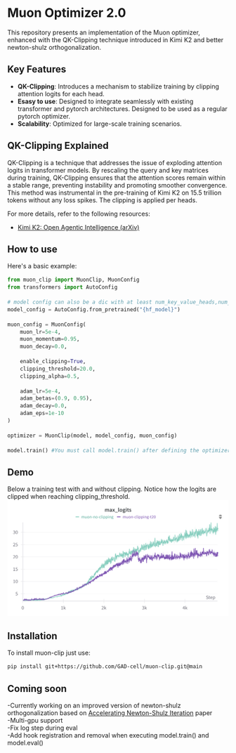 # Muon Optimizer 2.0

This repository presents an implementation of the Muon optimizer, enhanced with the QK-Clipping technique introduced in Kimi K2 and better newton-shulz orthogonalization.

## Key Features

- **QK-Clipping**: Introduces a mechanism to stabilize training by clipping attention logits for each head.
- **Esasy to use**: Designed to integrate seamlessly with existing transformer and pytorch architectures. Designed to be used as a regular pytorch optimizer.
- **Scalability**: Optimized for large-scale training scenarios.

## QK-Clipping Explained

QK-Clipping is a technique that addresses the issue of exploding attention logits in transformer models. By rescaling the query and key matrices during training, QK-Clipping ensures that the attention scores remain within a stable range, preventing instability and promoting smoother convergence. This method was instrumental in the pre-training of Kimi K2 on 15.5 trillion tokens without any loss spikes.
The clipping is applied per heads.

For more details, refer to the following resources:

- [Kimi K2: Open Agentic Intelligence (arXiv)](https://arxiv.org/abs/2507.20534)

## How to use

Here's a basic example:

```python
from muon_clip import MuonClip, MuonConfig
from transformers import AutoConfig

# model config can also be a dic with at least num_key_value_heads,num_attention_heads and head_dim keys
model_config = AutoConfig.from_pretrained("{hf_model}")

muon_config = MuonConfig(
    muon_lr=5e-4,
    muon_momentum=0.95,
    muon_decay=0.0,
    
    enable_clipping=True,
    clipping_threshold=20.0,
    clipping_alpha=0.5,

    adam_lr=5e-4,
    adam_betas=(0.9, 0.95),
    adam_decay=0.0,
    adam_eps=1e-10
)

optimizer = MuonClip(model, model_config, muon_config)

model.train() #You must call model.train() after defining the optimizer so that hooks are registered correctly.

```

## Demo
Below a training test with and without clipping.
Notice how the logits are clipped when reaching clipping_threshold.
<img src="./images/max_logits.png" alt="Training max_logits" width="800"/>

## Installation

To install muon-clip just use:

```bash
pip install git+https://github.com/GAD-cell/muon-clip.git@main
```

## Coming soon

-Currently working on an improved version of newton-shulz orthogonalization based on [Accelerating Newton-Shulz Iteration](https://arxiv.org/pdf/2506.10935v1) paper \
-Multi-gpu support \
-Fix log step during eval \
-Add hook registration and removal when executing model.train() and model.eval() 
